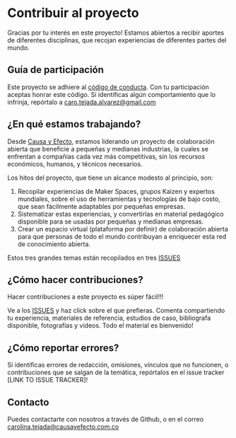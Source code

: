 # Contribuir al proyecto
 
Gracias por tu interés en este proyecto!  Estamos abiertos a recibir aportes de diferentes disciplinas, que recojan experiencias de diferentes partes del mundo.
  
## Guía de participación
 
Este proyecto se adhiere al [código de conducta](CÓDIGO_DE_CONDUCTA.md). Con tu participación aceptas honrar este código. Si identificas algún comportamiento que lo infrinja, repórtalo a caro.tejada.alvarez@gmail.com  
 
## ¿En qué estamos trabajando?
 
Desde [Causa y Efecto](https://www.causayefecto.com.co/), estamos liderando un proyecto de colaboración abierta que beneficie a pequeñas y medianas industrias, la cuales se enfrentan a compañías cada vez más competitivas, sin los recursos económicos, humanos, y técnicos necesarios.
 
Los hitos del proyecto, que tiene un alcance modesto al principio, son:
1. Recopilar experiencias de Maker Spaces, grupos Kaizen y expertos mundiales, sobre el uso de herramientas y tecnologías de bajo costo, que sean fácilmente adaptables por pequeñas empresas. 
2. Sistematizar estas experiencias, y convertirlas en material pedagógico disponible para se usadas por pequeñas y medianas empresas.
3. Crear un espacio virtual (plataforma por definir) de colaboración abierta para que personas de todo el mundo contribuyan a enriquecer esta red de conocimiento abierta.

Estos tres grandes temas están recopilados en tres [ISSUES](https://github.com/Carotejada/Maker-Spaces-para-pequenas-industrias/issues)
 
## ¿Cómo hacer contribuciones?
 
Hacer contribuciones a este proyecto es súper fácil!!!
 
Ve a los [ISSUES](https://github.com/Carotejada/Maker-Spaces-para-pequenas-industrias/issues) y haz click sobre el que prefieras. Comenta compartiendo tu experiencia, materiales de referencia, estudios de caso, bibliografa disponible, fotografías y videos. Todo el material es bienvenido!
 
## ¿Cómo reportar errores?
 
Si identificas errores de redacción, omisiones, vínculos que no funcionen, o contribuciones que se salgan de la temática, repórtalos en el issue tracker [LINK TO ISSUE TRACKER]!
 
## Contacto
 
Puedes contactarte con nosotros a través de Github, o en el correo carolina.tejada@causayefecto.com.co


